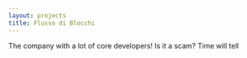 ```yaml
---
layout: projects
title: Flusso di Blocchi
---
```


The company with a lot of core developers!
Is it a scam? Time will tell
 
